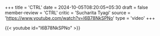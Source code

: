 +++
title = 'CTRL'
date = 2024-10-05T08:20:05+05:30
draft = false
member-review = 'CTRL'
critic = 'Sucharita Tyagi'
source = 'https://www.youtube.com/watch?v=I6B78NkSPNo'
type = 'video'
+++

{{< youtube id="I6B78NkSPNo" >}}

